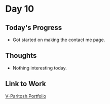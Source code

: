 # Day 10

## Today's Progress
- Got started on making the contact me page.

## Thoughts
- Nothing interesting today.

## Link to Work
[V-Paritosh Portfolio](https://github.com/V-Paritosh/V-Paritosh.github.io)
